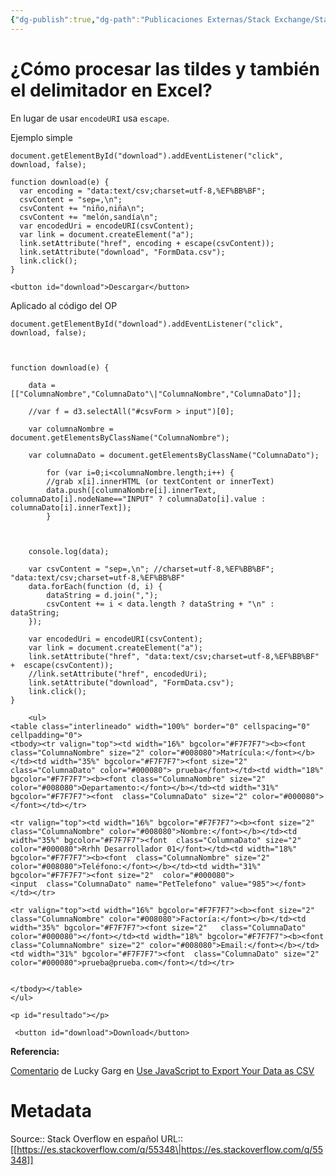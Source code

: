 ```yaml
---
{"dg-publish":true,"dg-path":"Publicaciones Externas/Stack Exchange/Stack Overflow en español/es.stackoverflow.com-55348.md","permalink":"/publicaciones-externas/stack-exchange/stack-overflow-en-espanol/es-stackoverflow-com-55348/","title":"¿Cómo procesar las tildes y también el delimitador en Excel?","hide":true,"noteIcon":"\"0\"","created":"2024-04-03T12:49:10.354-06:00","updated":"2024-04-05T16:43:49.517-06:00"}
---
```


# ¿Cómo procesar las tildes y también el delimitador en Excel?

En lugar de usar `encodeURI` usa `escape`.

Ejemplo simple

<!-- begin snippet: js hide: false console: true babel: false -->

<!-- language: lang-js -->

    document.getElementById("download").addEventListener("click", download, false);

    function download(e) {
      var encoding = "data:text/csv;charset=utf-8,%EF%BB%BF";  
      csvContent = "sep=,\n";
      csvContent += "niño,niña\n";
      csvContent += "melón,sandía\n";
      var encodedUri = encodeURI(csvContent);
      var link = document.createElement("a");
      link.setAttribute("href", encoding + escape(csvContent));
      link.setAttribute("download", "FormData.csv");
      link.click(); 
    }

<!-- language: lang-html -->

    <button id="download">Descargar</button>

<!-- end snippet -->

Aplicado al código del OP

<!-- begin snippet: js hide: false console: true babel: false -->

<!-- language: lang-js -->

    document.getElementById("download").addEventListener("click", download, false);

        

    function download(e) {
        
        data = [["ColumnaNombre","ColumnaDato"\|"ColumnaNombre","ColumnaDato"]];
        
        //var f = d3.selectAll("#csvForm > input")[0];
        
        var columnaNombre = document.getElementsByClassName("ColumnaNombre");
        
        var columnaDato = document.getElementsByClassName("ColumnaDato");
        
    		for (var i=0;i<columnaNombre.length;i++) {
            //grab x[i].innerHTML (or textContent or innerText)
            data.push([columnaNombre[i].innerText, columnaDato[i].nodeName=="INPUT" ? columnaDato[i].value : columnaDato[i].innerText]);
    		}
        

        
        console.log(data);
        
        var csvContent = "sep=,\n"; //charset=utf-8,%EF%BB%BF";  "data:text/csv;charset=utf-8,%EF%BB%BF"
        data.forEach(function (d, i) {
            dataString = d.join(",");
            csvContent += i < data.length ? dataString + "\n" : dataString;
        });

        var encodedUri = encodeURI(csvContent);
        var link = document.createElement("a");
        link.setAttribute("href", "data:text/csv;charset=utf-8,%EF%BB%BF" +  escape(csvContent));
        //link.setAttribute("href", encodedUri);
        link.setAttribute("download", "FormData.csv");
        link.click(); 
    }

<!-- language: lang-html -->


       
        
        <ul>
    <table class="interlineado" width="100%" border="0" cellspacing="0" cellpadding="0">
    <tbody><tr valign="top"><td width="16%" bgcolor="#F7F7F7"><b><font class="ColumnaNombre" size="2" color="#008080">Matrícula:</font></b></td><td width="35%" bgcolor="#F7F7F7"><font size="2" class="ColumnaDato" color="#000080"> prueba</font></td><td width="18%" bgcolor="#F7F7F7"><b><font class="ColumnaNombre" size="2" color="#008080">Departamento:</font></b></td><td width="31%" bgcolor="#F7F7F7"><font  class="ColumnaDato" size="2" color="#000080"></font></td></tr>

    <tr valign="top"><td width="16%" bgcolor="#F7F7F7"><b><font size="2" class="ColumnaNombre" color="#008080">Nombre:</font></b></td><td width="35%" bgcolor="#F7F7F7"><font  class="ColumnaDato" size="2" color="#000080">Rrhh Desarrollador 01</font></td><td width="18%" bgcolor="#F7F7F7"><b><font  class="ColumnaNombre" size="2" color="#008080">Teléfono:</font></b></td><td width="31%" bgcolor="#F7F7F7"><font size="2"  color="#000080">
    <input  class="ColumnaDato" name="PetTelefono" value="985"></font></td></tr>

    <tr valign="top"><td width="16%" bgcolor="#F7F7F7"><b><font size="2" class="ColumnaNombre" color="#008080">Factoría:</font></b></td><td width="35%" bgcolor="#F7F7F7"><font size="2"   class="ColumnaDato" color="#000080"></font></td><td width="18%" bgcolor="#F7F7F7"><b><font class="ColumnaNombre" size="2" color="#008080">Email:</font></b></td><td width="31%" bgcolor="#F7F7F7"><font  class="ColumnaDato" size="2" color="#000080">prueba@prueba.com</font></td></tr>


    </tbody></table>
    </ul>

    <p id="resultado"></p>

     <button id="download">Download</button>

<!-- end snippet -->

**Referencia:**

[Comentario][1] de Lucky Garg en [Use JavaScript to Export Your Data as CSV][2]


  [1]: http://halistechnology.com/2015/05/28/use-javascript-to-export-your-data-as-csv/#comment-3101026153
  [2]: http://halistechnology.com/2015/05/28/use-javascript-to-export-your-data-as-csv/

# Metadata
Source:: Stack Overflow en español
URL:: [[https://es.stackoverflow.com/q/55348\|https://es.stackoverflow.com/q/55348]]

